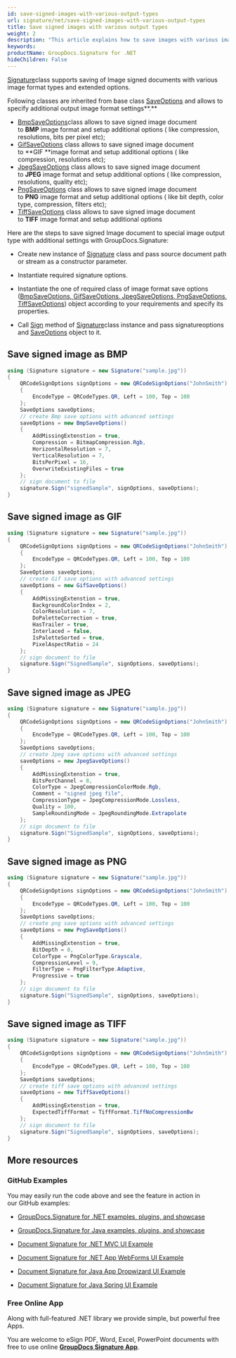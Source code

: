 ```yaml
---
id: save-signed-images-with-various-output-types
url: signature/net/save-signed-images-with-various-output-types
title: Save signed images with various output types
weight: 2
description: "This article explains how to save images with various image format types."
keywords: 
productName: GroupDocs.Signature for .NET
hideChildren: False
---
```

[Signature](https://apireference.groupdocs.com/net/signature/groupdocs.signature/signature)class supports saving of Image signed documents with various image format types and extended options.

Following classes are inherited from base class [SaveOptions](https://apireference.groupdocs.com/net/signature/groupdocs.signature.options/saveoptions) and allows to specify additional output image format settings**.**

*   [BmpSaveOptions](https://apireference.groupdocs.com/net/signature/groupdocs.signature.options/bmpsaveoptions)class allows to save signed image document to **BMP** image format and setup additional options ( like compression, resolutions, bits per pixel etc);
*   [GifSaveOptions](https://apireference.groupdocs.com/net/signature/groupdocs.signature.options/gifsaveoptions) class allows to save signed image document to **GIF **image format and setup additional options ( like compression, resolutions etc);
*   [JpegSaveOptions](https://apireference.groupdocs.com/net/signature/groupdocs.signature.options/jpegsaveoptions) class allows to save signed image document to **JPEG** image format and setup additional options ( like compression, resolutions, quality etc);
*   [PngSaveOptions](https://apireference.groupdocs.com/net/signature/groupdocs.signature.options/pngsaveoptions) class allows to save signed image document to **PNG** image format and setup additional options ( like bit depth, color type, compression, filters etc);
*   [TiffSaveOptions](https://apireference.groupdocs.com/net/signature/groupdocs.signature.options/tiffsaveoptions) class allows to save signed image document to **TIFF** image format and setup additional options

Here are the steps to save signed Image document to special image output type with additional settings with GroupDocs.Signature:

*   Create new instance of [Signature](https://apireference.groupdocs.com/net/signature/groupdocs.signature/signature) class and pass source document path or stream as a constructor parameter.
    
*   Instantiate required signature options.
    
*   Instantiate the one of required class of image format save options ([BmpSaveOptions](https://apireference.groupdocs.com/net/signature/groupdocs.signature.options/bmpsaveoptions)[, ](https://apireference.groupdocs.com/net/signature/groupdocs.signature.options/tiffsaveoptions)[GifSaveOptions](https://apireference.groupdocs.com/net/signature/groupdocs.signature.options/gifsaveoptions)[, ](https://apireference.groupdocs.com/net/signature/groupdocs.signature.options/tiffsaveoptions)[JpegSaveOptions](https://apireference.groupdocs.com/net/signature/groupdocs.signature.options/jpegsaveoptions)[, ](https://apireference.groupdocs.com/net/signature/groupdocs.signature.options/tiffsaveoptions)[PngSaveOptions](https://apireference.groupdocs.com/net/signature/groupdocs.signature.options/pngsaveoptions)[, TiffSaveOptions](https://apireference.groupdocs.com/net/signature/groupdocs.signature.options/tiffsaveoptions)) object according to your requirements and specify its properties.  
    
*   Call [Sign](https://apireference.groupdocs.com/net/signature/groupdocs.signature/signature/methods/sign) method of [Signature](https://apireference.groupdocs.com/net/signature/groupdocs.signature/signature)class instance and pass signatureoptions and [SaveOptions](https://apireference.groupdocs.com/net/signature/groupdocs.signature.options/saveoptions) object to it.
    

  

## Save signed image as BMP

```csharp
using (Signature signature = new Signature("sample.jpg"))
{   
    QRCodeSignOptions signOptions = new QRCodeSignOptions("JohnSmith")
    {                    
        EncodeType = QRCodeTypes.QR, Left = 100, Top = 100
    };
    SaveOptions saveOptions;
    // create Bmp save options with advanced settings
    saveOptions = new BmpSaveOptions()
    {
        AddMissingExtenstion = true,
        Compression = BitmapCompression.Rgb,
        HorizontalResolution = 7,
        VerticalResolution = 7,
        BitsPerPixel = 16,
        OverwriteExistingFiles = true
    };
    // sign document to file
    signature.Sign("signedSample", signOptions, saveOptions);    
}
```

## Save signed image as GIF

```csharp
using (Signature signature = new Signature("sample.jpg"))
{   
    QRCodeSignOptions signOptions = new QRCodeSignOptions("JohnSmith")
    {                    
        EncodeType = QRCodeTypes.QR, Left = 100, Top = 100
    };
    SaveOptions saveOptions;    
    // create Gif save options with advanced settings
    saveOptions = new GifSaveOptions()
    {
        AddMissingExtenstion = true,
        BackgroundColorIndex = 2,
        ColorResolution = 7,
        DoPaletteCorrection = true,
        HasTrailer = true,
        Interlaced = false,
        IsPaletteSorted = true,
        PixelAspectRatio = 24
    };
    // sign document to file
    signature.Sign("SignedSample", signOptions, saveOptions);    
}
```

## Save signed image as JPEG

```csharp
using (Signature signature = new Signature("sample.jpg"))
{   
    QRCodeSignOptions signOptions = new QRCodeSignOptions("JohnSmith")
    {                    
        EncodeType = QRCodeTypes.QR, Left = 100, Top = 100
    };
    SaveOptions saveOptions;   
    // create Jpeg save options with advanced settings
    saveOptions = new JpegSaveOptions()
    {
        AddMissingExtenstion = true,
        BitsPerChannel = 8,
        ColorType = JpegCompressionColorMode.Rgb,
        Comment = "signed jpeg file",
        CompressionType = JpegCompressionMode.Lossless,
        Quality = 100,
        SampleRoundingMode = JpegRoundingMode.Extrapolate
    };
    // sign document to file
    signature.Sign("SignedSample", signOptions, saveOptions);    
}
```

## Save signed image as PNG

```csharp
using (Signature signature = new Signature("sample.jpg"))
{   
    QRCodeSignOptions signOptions = new QRCodeSignOptions("JohnSmith")
    {                    
        EncodeType = QRCodeTypes.QR, Left = 100, Top = 100
    };
    SaveOptions saveOptions;    
    // create png save options with advanced settings
    saveOptions = new PngSaveOptions()
    {
        AddMissingExtenstion = true,
        BitDepth = 8,
        ColorType = PngColorType.Grayscale,
        CompressionLevel = 9,
        FilterType = PngFilterType.Adaptive,
        Progressive = true
    };
    // sign document to file
    signature.Sign("SignedSample", signOptions, saveOptions);
}
```

## Save signed image as TIFF

```csharp
using (Signature signature = new Signature("sample.jpg"))
{   
    QRCodeSignOptions signOptions = new QRCodeSignOptions("JohnSmith")
    {                    
        EncodeType = QRCodeTypes.QR, Left = 100, Top = 100
    };
    SaveOptions saveOptions;    
    // create tiff save options with advanced settings
    saveOptions = new TiffSaveOptions()
    {
        AddMissingExtenstion = true,
        ExpectedTiffFormat = TiffFormat.TiffNoCompressionBw                    
    };
    // sign document to file
    signature.Sign("SignedSample", signOptions, saveOptions);
}
```

## More resources

### GitHub Examples 

You may easily run the code above and see the feature in action in our GitHub examples:

*   [GroupDocs.Signature for .NET examples, plugins, and showcase](https://github.com/groupdocs-signature/GroupDocs.Signature-for-.NET)
    
*   [GroupDocs.Signature for Java examples, plugins, and showcase](https://github.com/groupdocs-signature/GroupDocs.Signature-for-Java)
    
*   [Document Signature for .NET MVC UI Example](https://github.com/groupdocs-signature/GroupDocs.Signature-for-.NET-MVC) 
    
*   [Document Signature for .NET App WebForms UI Example](https://github.com/groupdocs-signature/GroupDocs.Signature-for-.NET-WebForms)
    
*   [Document Signature for Java App Dropwizard UI Example](https://github.com/groupdocs-signature/GroupDocs.Signature-for-Java-Dropwizard)
    
*   [Document Signature for Java Spring UI Example](https://github.com/groupdocs-signature/GroupDocs.Signature-for-Java-Spring)
    

### Free Online App 

Along with full-featured .NET library we provide simple, but powerful free Apps.

You are welcome to eSign PDF, Word, Excel, PowerPoint documents with free to use online **[GroupDocs Signature App](https://products.groupdocs.app/signature)**.
